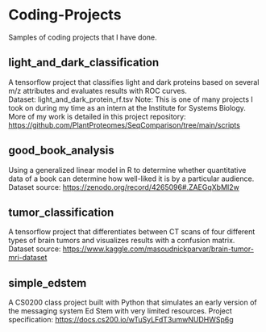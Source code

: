 # Coding-Projects
Samples of coding projects that I have done.

## light_and_dark_classification
A tensorflow project that classifies light and dark proteins based on several m/z attributes and evaluates results with ROC curves.         
Dataset: light_and_dark_protein_rf.tsv 
Note: This is one of many projects I took on during my time as an intern at the Institute for Systems Biology. More of my work is detailed in this project repository: https://github.com/PlantProteomes/SeqComparison/tree/main/scripts                 

## good_book_analysis
Using a generalized linear model in R to determine whether quantitative data of a book can determine how well-liked it is by a particular audience.           
Dataset source: https://zenodo.org/record/4265096#.ZAEGqXbMI2w          

## tumor_classification
A tensorflow project that differentiates between CT scans of four different types of brain tumors and visualizes results with a confusion matrix.   
Dataset source: https://www.kaggle.com/masoudnickparvar/brain-tumor-mri-dataset

## simple_edstem     
A CS0200 class project built with Python that simulates an early version of the messaging system Ed Stem with very limited resources. 
Project specification: https://docs.cs200.io/wTuSyLFdT3umwNUDHWSp6g       

